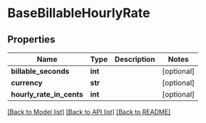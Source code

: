 # BaseBillableHourlyRate

## Properties

Name | Type | Description | Notes
------------ | ------------- | ------------- | -------------
**billable_seconds** | **int** |  | [optional] 
**currency** | **str** |  | [optional] 
**hourly_rate_in_cents** | **int** |  | [optional] 

[[Back to Model list]](../README.md#documentation-for-models) [[Back to API list]](../README.md#documentation-for-api-endpoints) [[Back to README]](../README.md)


